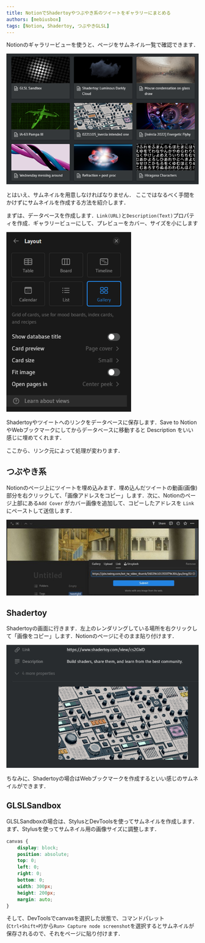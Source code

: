 ```yaml
---
title: NotionでShadertoyやつぶやき系のツイートをギャラリーにまとめる
authors: [mebiusbox]
tags: [Notion, Shadertoy, つぶやきGLSL]
---
```


Notionのギャラリービューを使うと、ページをサムネイル一覧で確認できます．

![](..\static\img\post\2023-01-14-notion-shadertoy-gallery-230114021100.png)

とはいえ、サムネイルを用意しなければなりません．
ここではなるべく手間をかけずにサムネイルを作成する方法を紹介します．

まずは、データベースを作成します．`Link(URL)`と`Description(Text)`プロパティを作成．ギャラリービューにして、プレビューをカバー、サイズを小にします

![](..\static\img\post\2023-01-14-notion-shadertoy-gallery-230114030500.png)

Shadertoyやツイートへのリンクをデータベースに保存します．Save to NotionやWebブックマークにしてからデータベースに移動すると Description をいい感じに埋めてくれます．

ここから、リンク元によって処理が変わります．

## つぶやき系

Notionのページ上にツイートを埋め込みます．埋め込んだツイートの動画(画像)部分を右クリックして、「画像アドレスをコピー」します．次に、Notionのページ上部にある`Add Cover` がカバー画像を追加して、コピーしたアドレスを `Link` にペーストして送信します．

![](..\static\img\post\2023-01-14-notion-shadertoy-gallery-230114032100.png)

## Shadertoy

Shadertoyの画面に行きます．左上のレンダリングしている場所を右クリックして「画像をコピー」します．Notionのページにそのまま貼り付けます．

![](..\static\img\post\2023-01-14-notion-shadertoy-gallery-230114032500.png)

ちなみに、Shadertoyの場合はWebブックマークを作成するといい感じのサムネイルができます．


## GLSLSandbox

GLSLSandboxの場合は、StylusとDevToolsを使ってサムネイルを作成します．
まず、Stylusを使ってサムネイル用の画像サイズに調整します．

```css
canvas {
    display: block;
    position: absolute;
    top: 0;
    left: 0;
    right: 0;
    bottom: 0;
    width: 300px;
    height: 200px;
    margin: auto;
}
```

そして、DevToolsでcanvasを選択した状態で、コマンドパレット(`Ctrl+Shift+P`)から`Run> Capture node screenshot`を選択するとサムネイルが保存されるので、それをページに貼り付けます．
